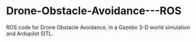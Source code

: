 # Drone-Obstacle-Avoidance---ROS
ROS code for Drone Obstacle Avoidance, in a Gazebo 3-D world simulation and Ardupilot SITL.
